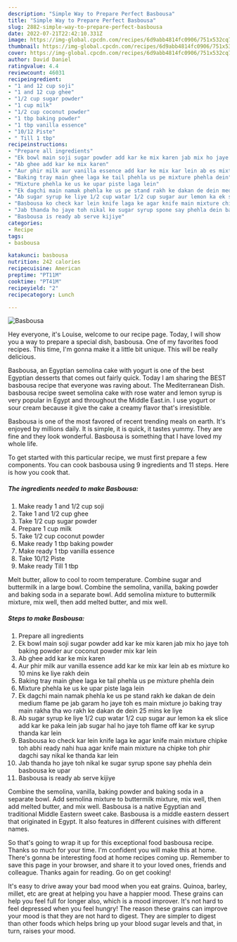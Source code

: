 ```yaml
---
description: "Simple Way to Prepare Perfect Basbousa"
title: "Simple Way to Prepare Perfect Basbousa"
slug: 2882-simple-way-to-prepare-perfect-basbousa
date: 2022-07-21T22:42:10.331Z
image: https://img-global.cpcdn.com/recipes/6d9abb4814fc0906/751x532cq70/basbousa-recipe-main-photo.jpg
thumbnail: https://img-global.cpcdn.com/recipes/6d9abb4814fc0906/751x532cq70/basbousa-recipe-main-photo.jpg
cover: https://img-global.cpcdn.com/recipes/6d9abb4814fc0906/751x532cq70/basbousa-recipe-main-photo.jpg
author: David Daniel
ratingvalue: 4.4
reviewcount: 46031
recipeingredient:
- "1 and 12 cup soji"
- "1 and 12 cup ghee"
- "1/2 cup sugar powder"
- "1 cup milk"
- "1/2 cup coconut powder"
- "1 tbp baking powder"
- "1 tbp vanilla essence"
- "10/12 Piste"
- " Till 1 tbp"
recipeinstructions:
- "Prepare all ingredients"
- "Ek bowl main soji sugar powder add kar ke mix karen jab mix ho jaye toh baking powder aur coconut powder mix kar lein"
- "Ab ghee add kar ke mix karen"
- "Aur phir milk aur vanilla essence add kar ke mix kar lein ab es mixture ko 10 mins ke liye rakh dein"
- "Baking tray main ghee laga ke tail phehla us pe mixture phehla dein"
- "Mixture phehla ke us ke upar piste laga lein"
- "Ek dagchi main namak phehla ke us pe stand rakh ke dakan de dein medium flame pe jab garam ho jaye toh es main mixture jo baking tray main rakha tha wo rakh ke dakan de dein 25 mins ke liye"
- "Ab sugar syrup ke liye 1/2 cup watar 1/2 cup sugar aur lemon ka ek slice add kar ke paka lein jab sugar hal ho jaye toh flame off kar ke syrup thanda kar lein"
- "Basbousa ko check kar lein knife laga ke agar knife main mixture chipke toh abhi ready nahi hua agar knife main mixture na chipke toh phir dagchi say nikal ke thanda kar lein"
- "Jab thanda ho jaye toh nikal ke sugar syrup spone say phehla dein basbousa ke upar"
- "Basbousa is ready ab serve kijiye"
categories:
- Recipe
tags:
- basbousa

katakunci: basbousa 
nutrition: 242 calories
recipecuisine: American
preptime: "PT11M"
cooktime: "PT41M"
recipeyield: "2"
recipecategory: Lunch

---
```



![Basbousa](https://img-global.cpcdn.com/recipes/6d9abb4814fc0906/751x532cq70/basbousa-recipe-main-photo.jpg)

Hey everyone, it's Louise, welcome to our recipe page. Today, I will show you a way to prepare a special dish, basbousa. One of my favorites food recipes. This time, I'm gonna make it a little bit unique. This will be really delicious.

Basbousa, an Egyptian semolina cake with yogurt is one of the best Egyptian desserts that comes out fairly quick. Today I am sharing the BEST basbousa recipe that everyone was raving about. The Mediterranean Dish. basbousa recipe sweet semolina cake with rose water and lemon syrup is very popular in Egypt and throughout the Middle East.in. I use yogurt or sour cream because it give the cake a creamy flavor that&#39;s irresistible.

Basbousa is one of the most favored of recent trending meals on earth. It's enjoyed by millions daily. It is simple, it is quick, it tastes yummy. They are fine and they look wonderful. Basbousa is something that I have loved my whole life.


To get started with this particular recipe, we must first prepare a few components. You can cook basbousa using 9 ingredients and 11 steps. Here is how you cook that.

<!--inarticleads1-->

##### The ingredients needed to make Basbousa:

1. Make ready 1 and 1/2 cup soji
1. Take 1 and 1/2 cup ghee
1. Take 1/2 cup sugar powder
1. Prepare 1 cup milk
1. Take 1/2 cup coconut powder
1. Make ready 1 tbp baking powder
1. Make ready 1 tbp vanilla essence
1. Take 10/12 Piste
1. Make ready  Till 1 tbp


Melt butter, allow to cool to room temperature. Combine sugar and buttermilk in a large bowl. Combine the semolina, vanilla, baking powder and baking soda in a separate bowl. Add semolina mixture to buttermilk mixture, mix well, then add melted butter, and mix well. 

<!--inarticleads2-->

##### Steps to make Basbousa:

1. Prepare all ingredients
1. Ek bowl main soji sugar powder add kar ke mix karen jab mix ho jaye toh baking powder aur coconut powder mix kar lein
1. Ab ghee add kar ke mix karen
1. Aur phir milk aur vanilla essence add kar ke mix kar lein ab es mixture ko 10 mins ke liye rakh dein
1. Baking tray main ghee laga ke tail phehla us pe mixture phehla dein
1. Mixture phehla ke us ke upar piste laga lein
1. Ek dagchi main namak phehla ke us pe stand rakh ke dakan de dein medium flame pe jab garam ho jaye toh es main mixture jo baking tray main rakha tha wo rakh ke dakan de dein 25 mins ke liye
1. Ab sugar syrup ke liye 1/2 cup watar 1/2 cup sugar aur lemon ka ek slice add kar ke paka lein jab sugar hal ho jaye toh flame off kar ke syrup thanda kar lein
1. Basbousa ko check kar lein knife laga ke agar knife main mixture chipke toh abhi ready nahi hua agar knife main mixture na chipke toh phir dagchi say nikal ke thanda kar lein
1. Jab thanda ho jaye toh nikal ke sugar syrup spone say phehla dein basbousa ke upar
1. Basbousa is ready ab serve kijiye


Combine the semolina, vanilla, baking powder and baking soda in a separate bowl. Add semolina mixture to buttermilk mixture, mix well, then add melted butter, and mix well. Basbousa is a native Egyptian and traditional Middle Eastern sweet cake. Basbousa is a middle eastern dessert that originated in Egypt. It also features in different cuisines with different names. 

So that's going to wrap it up for this exceptional food basbousa recipe. Thanks so much for your time. I'm confident you will make this at home. There's gonna be interesting food at home recipes coming up. Remember to save this page in your browser, and share it to your loved ones, friends and colleague. Thanks again for reading. Go on get cooking!

It's easy to drive away your bad mood when you eat grains. Quinoa, barley, millet, etc are great at helping you have a happier mood. These grains can help you feel full for longer also, which is a mood improver. It's not hard to feel depressed when you feel hungry! The reason these grains can improve your mood is that they are not hard to digest. They are simpler to digest than other foods which helps bring up your blood sugar levels and that, in turn, raises your mood.
